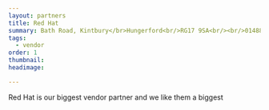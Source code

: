 ```yaml
---
layout: partners
title: Red Hat
summary: Bath Road, Kintbury</br>Hungerford<br/>RG17 9SA<br/><br/>01488 608020
tags:
  - vendor
order: 1
thumbnail:
headimage:

---
```


Red Hat is our biggest vendor partner and we like them a biggest
